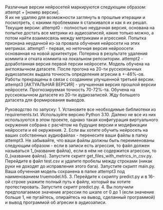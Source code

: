 Различные версии нейросетей маркируются следующим образом: attempt + [номер версии].  
Я их не удаляю для возможности заглянуть в прошлые итерации и посмотреть, с какими проблемами я сталкивался и как я их решал.
Текущие версии:
attempt0 - полностью неудачная версия, основана на попытке достать все метрики из аудиозаписей, какие только можно, а потом найти
    взаимосвязь между метриками и агрессией. Попытка признана неудачной из-за провала обучения нейросети на этих метриках.
attempt1 - первая, но неточная версия нейроосети основанная на новой архитектуре. Потеряна в результате удаления коммита и отката
    коммита на локальном репозитории.
attempt2 - доработанная версия первой персии нейросети. Модель обучена на англоязычном датасете. После прогона на 20-ти русскоязычных
    аудиозаписях выдала точность определения агресии в +-46%-ов. Работы прекращены в связи с созданием улучшенной третьей версии.
attempt3 [АКТУАЛЬНАЯ ВЕРСИЯ] - улучшенная версия прошлой версии нейросети. Прогнозируемая точность 70-72%-та. Обучена на русскоязычном
    датасете из 20-ти аудиозаписей. Жду большего датасета для формирования выводов.

Руководство по запуску:
    1. Установите все необходимые библиотеки из requirements.txt. Используйте версию Python 3.10. Далеко не все из них 
        используются в этом проекте, однако такая конфигурация виртуального окружения собрана с расчётом на будущие версии и 
        модификации нейросети и её окружения.
    2. Если вы хотите обучить нейросеть на ваших собственных аудиофайлах - перенесите ваши файлы в папку attempt3. Не забывайте, что
        ваши файлы должны быть переименованы следующим образом - если в записи есть агрессия, то файл должен называться 1_{название файла},
        если в нём не содержится агрессии, то 0_{название файла}. Запустите скрипт get_files_with_metrics_in_csv.py. Перейдите в файл test.csv
        и удалите пробелы между строками (никак руки не доходят до исправления этого бага). Запустите скрипт main.py. Ваша обученная модель 
        сохранена в папке attempt3 под наименованием truemodel.h5.
    3. Перейдите к скрипту predict.py и в 16-ой строке укажите полный путь к файлу, который вы хотите протестировать. Запустите скрипт predict.py.
    4. Вы получили предполагаемое значение агрессии по шкале от 0 до 1 (если значение больше 1, не пугайтесь, опирайтесь на вывод, сделанный программой)
        и вывод программой об агресии в аудиозаписи.
